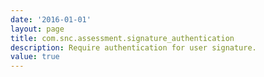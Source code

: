 ```yaml
---
date: '2016-01-01'
layout: page
title: com.snc.assessment.signature_authentication
description: Require authentication for user signature.
value: true 
---
```

